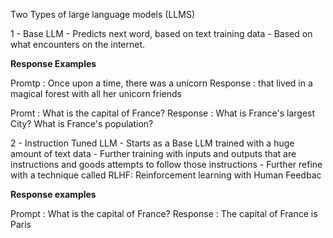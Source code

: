 Two Types of large language models (LLMS)

1 - Base LLM
    - Predicts next word, based on text training data
    - Based on what encounters on the internet.

**Response Examples**

Promtp : Once upon a time, there was a unicorn
Response : that lived in a magical forest with all her unicorn friends

Promt : What is the capital of France?
Response : What is France's largest City?
           What is France's population?

2 - Instruction Tuned LLM
    - Starts as a Base LLM trained with a huge amount of text data
    - Further training with inputs and outputs that are instructions and goods attempts to follow those instructions
    - Further refine with a technique called RLHF: Reinforcement learning with Human Feedbac

**Response examples**

Prompt : What is the capital of France?
Response : The capital of France is Paris
